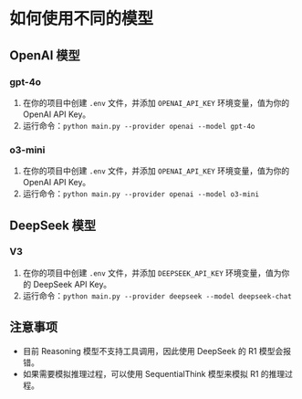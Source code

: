 # 如何使用不同的模型

## OpenAI 模型

### gpt-4o

1.  在你的项目中创建 `.env` 文件，并添加 `OPENAI_API_KEY` 环境变量，值为你的 OpenAI API Key。
2.  运行命令：`python main.py --provider openai --model gpt-4o`

### o3-mini

1.  在你的项目中创建 `.env` 文件，并添加 `OPENAI_API_KEY` 环境变量，值为你的 OpenAI API Key。
2.  运行命令：`python main.py --provider openai --model o3-mini`

## DeepSeek 模型

### V3

1.  在你的项目中创建 `.env` 文件，并添加 `DEEPSEEK_API_KEY` 环境变量，值为你的 DeepSeek API Key。
2.  运行命令：`python main.py --provider deepseek --model deepseek-chat`

## 注意事项

* 目前 Reasoning 模型不支持工具调用，因此使用 DeepSeek 的 R1 模型会报错。
* 如果需要模拟推理过程，可以使用 SequentialThink 模型来模拟 R1 的推理过程。